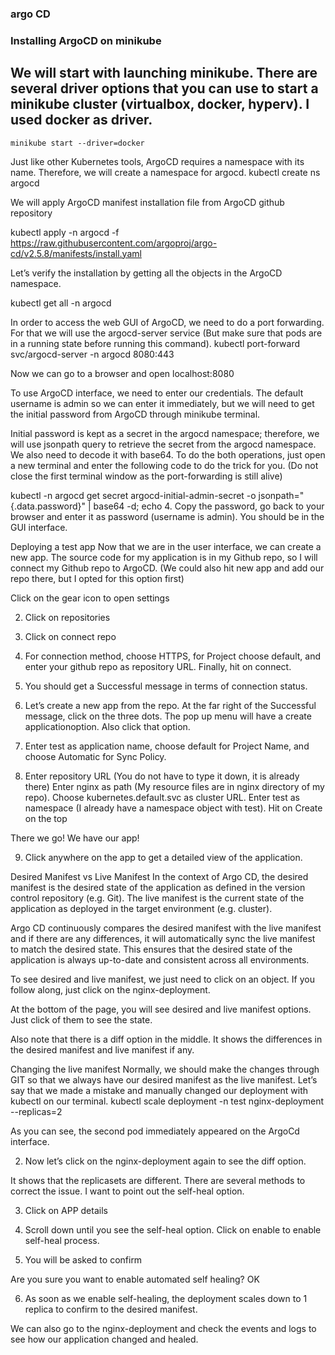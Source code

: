 ### argo CD 
### Installing ArgoCD on minikube
## We will start with launching minikube. There are several driver options that you can use to start a minikube cluster (virtualbox, docker, hyperv). I used docker as driver.
  `minikube start --driver=docker`

  Just like other Kubernetes tools, ArgoCD requires a namespace with its name. Therefore, we will create a namespace for argocd.
  kubectl create ns argocd


  We will apply ArgoCD manifest installation file from ArgoCD github repository

kubectl apply -n argocd -f https://raw.githubusercontent.com/argoproj/argo-cd/v2.5.8/manifests/install.yaml

Let’s verify the installation by getting all the objects in the ArgoCD namespace.

kubectl get all -n argocd

In order to access the web GUI of ArgoCD, we need to do a port forwarding. For that we will use the argocd-server service (But make sure that pods are in a running state before running this command).
kubectl port-forward svc/argocd-server -n argocd 8080:443

Now we can go to a browser and open localhost:8080

To use ArgoCD interface, we need to enter our credentials. The default username is admin so we can enter it immediately, but we will need to get the initial password from ArgoCD through minikube terminal.

Initial password is kept as a secret in the argocd namespace; therefore, we will use jsonpath query to retrieve the secret from the argocd namespace. We also need to decode it with base64. To do the both operations, just open a new terminal and enter the following code to do the trick for you. (Do not close the first terminal window as the port-forwarding is still alive)

kubectl -n argocd get secret argocd-initial-admin-secret -o jsonpath="{.data.password}" | base64 -d; echo
4. Copy the password, go back to your browser and enter it as password (username is admin). You should be in the GUI interface.


Deploying a test app
Now that we are in the user interface, we can create a new app. The source code for my application is in my Github repo, so I will connect my Github repo to ArgoCD. (We could also hit new app and add our repo there, but I opted for this option first)

Click on the gear icon to open settings

2. Click on repositories


3. Click on connect repo


4. For connection method, choose HTTPS, for Project choose default, and enter your github repo as repository URL. Finally, hit on connect.


5. You should get a Successful message in terms of connection status.

6. Let’s create a new app from the repo. At the far right of the Successful message, click on the three dots. The pop up menu will have a create applicationoption. Also click that option.


7. Enter test as application name, choose default for Project Name, and choose Automatic for Sync Policy.


8. Enter repository URL (You do not have to type it down, it is already there) Enter nginx as path (My resource files are in nginx directory of my repo). Choose kubernetes.default.svc as cluster URL. Enter test as namespace (I already have a namespace object with test). Hit on Create on the top


There we go! We have our app!

9. Click anywhere on the app to get a detailed view of the application.


Desired Manifest vs Live Manifest
In the context of Argo CD, the desired manifest is the desired state of the application as defined in the version control repository (e.g. Git). The live manifest is the current state of the application as deployed in the target environment (e.g. cluster).

Argo CD continuously compares the desired manifest with the live manifest and if there are any differences, it will automatically sync the live manifest to match the desired state. This ensures that the desired state of the application is always up-to-date and consistent across all environments.

To see desired and live manifest, we just need to click on an object. If you follow along, just click on the nginx-deployment.


At the bottom of the page, you will see desired and live manifest options. Just click of them to see the state.


Also note that there is a diff option in the middle. It shows the differences in the desired manifest and live manifest if any.

Changing the live manifest
Normally, we should make the changes through GIT so that we always have our desired manifest as the live manifest. Let’s say that we made a mistake and manually changed our deployment with kubectl on our terminal.
kubectl scale deployment -n test nginx-deployment --replicas=2

As you can see, the second pod immediately appeared on the ArgoCd interface.

2. Now let’s click on the nginx-deployment again to see the diff option.


It shows that the replicasets are different. There are several methods to correct the issue. I want to point out the self-heal option.

3. Click on APP details


4. Scroll down until you see the self-heal option. Click on enable to enable self-heal process.


5. You will be asked to confirm

Are you sure you want to enable automated self healing? OK

6. As soon as we enable self-healing, the deployment scales down to 1 replica to confirm to the desired manifest.


We can also go to the nginx-deployment and check the events and logs to see how our application changed and healed.
